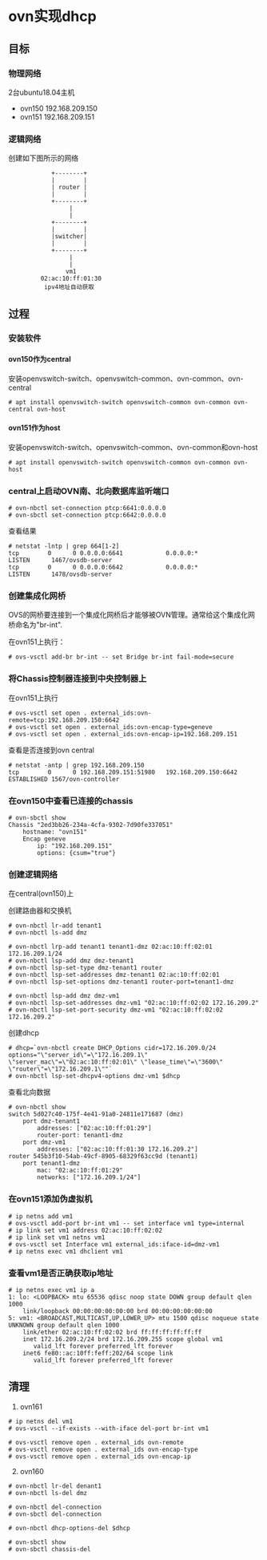 # ovn实现dhcp

## 目标
### 物理网络
2台ubuntu18.04主机
* ovn150 192.168.209.150
* ovn151 192.168.209.151

### 逻辑网络
创建如下图所示的网络

                +--------+
                |        |
                | router |
                |        |
                +--------+
                     |
                     |
                +--------+
                |        |
                |switcher|
                |        |
                +--------+
                     |
                     |
                    vm1
             02:ac:10:ff:01:30
              ipv4地址自动获取

## 过程
### 安装软件
#### ovn150作为central
安装openvswitch-switch、openvswitch-common、ovn-common、ovn-central
```shell
# apt install openvswitch-switch openvswitch-common ovn-common ovn-central ovn-host
```

#### ovn151作为host
安装openvswitch-switch、openvswitch-common、ovn-common和ovn-host
```shell
# apt install openvswitch-switch openvswitch-common ovn-common ovn-host
```

### central上启动OVN南、北向数据库监听端口
```shell
# ovn-nbctl set-connection ptcp:6641:0.0.0.0
# ovn-sbctl set-connection ptcp:6642:0.0.0.0
```

查看结果
```shell
# netstat -lntp | grep 664[1-2]
tcp        0      0 0.0.0.0:6641            0.0.0.0:*               LISTEN      1467/ovsdb-server   
tcp        0      0 0.0.0.0:6642            0.0.0.0:*               LISTEN      1478/ovsdb-server
```

### 创建集成化网桥
OVS的网桥要连接到一个集成化网桥后才能够被OVN管理。通常给这个集成化网桥命名为"br-int".

在ovn151上执行：
```shell
# ovs-vsctl add-br br-int -- set Bridge br-int fail-mode=secure
```

### 将Chassis控制器连接到中央控制器上
在ovn151上执行
```shell
# ovs-vsctl set open . external_ids:ovn-remote=tcp:192.168.209.150:6642
# ovs-vsctl set open . external_ids:ovn-encap-type=geneve
# ovs-vsctl set open . external_ids:ovn-encap-ip=192.168.209.151
```

查看是否连接到ovn central
```shell
# netstat -antp | grep 192.168.209.150
tcp        0      0 192.168.209.151:51980   192.168.209.150:6642    ESTABLISHED 1567/ovn-controller
```

### 在ovn150中查看已连接的chassis
```shell
# ovn-sbctl show
Chassis "2ed3bb26-234a-4cfa-9302-7d90fe337051"
    hostname: "ovn151"
    Encap geneve
        ip: "192.168.209.151"
        options: {csum="true"}
```

### 创建逻辑网络
在central(ovn150)上

创建路由器和交换机
```shell
# ovn-nbctl lr-add tenant1
# ovn-nbctl ls-add dmz 

# ovn-nbctl lrp-add tenant1 tenant1-dmz 02:ac:10:ff:02:01 172.16.209.1/24
# ovn-nbctl lsp-add dmz dmz-tenant1
# ovn-nbctl lsp-set-type dmz-tenant1 router
# ovn-nbctl lsp-set-addresses dmz-tenant1 02:ac:10:ff:02:01
# ovn-nbctl lsp-set-options dmz-tenant1 router-port=tenant1-dmz

# ovn-nbctl lsp-add dmz dmz-vm1
# ovn-nbctl lsp-set-addresses dmz-vm1 "02:ac:10:ff:02:02 172.16.209.2"
# ovn-nbctl lsp-set-port-security dmz-vm1 "02:ac:10:ff:02:02 172.16.209.2"
```

创建dhcp
```shell
# dhcp=`ovn-nbctl create DHCP_Options cidr=172.16.209.0/24 options="\"server_id\"=\"172.16.209.1\" \"server_mac\"=\"02:ac:10:ff:02:01\" \"lease_time\"=\"3600\" \"router\"=\"172.16.209.1\""`
# ovn-nbctl lsp-set-dhcpv4-options dmz-vm1 $dhcp
```

查看北向数据
```shell
# ovn-nbctl show
switch 5d027c40-175f-4e41-91a0-24811e171687 (dmz)
    port dmz-tenant1
        addresses: ["02:ac:10:ff:01:29"]
        router-port: tenant1-dmz
    port dmz-vm1
        addresses: ["02:ac:10:ff:01:30 172.16.209.2"]
router 545b3f10-54ab-49cf-8905-68329f63cc9d (tenant1)
    port tenant1-dmz
        mac: "02:ac:10:ff:01:29"
        networks: ["172.16.209.1/24"]
```

### 在ovn151添加伪虚拟机
```shell
# ip netns add vm1
# ovs-vsctl add-port br-int vm1 -- set interface vm1 type=internal
# ip link set vm1 address 02:ac:10:ff:02:02
# ip link set vm1 netns vm1
# ovs-vsctl set Interface vm1 external_ids:iface-id=dmz-vm1
# ip netns exec vm1 dhclient vm1
```

### 查看vm1是否正确获取ip地址
```shell
# ip netns exec vm1 ip a
1: lo: <LOOPBACK> mtu 65536 qdisc noop state DOWN group default qlen 1000
    link/loopback 00:00:00:00:00:00 brd 00:00:00:00:00:00
5: vm1: <BROADCAST,MULTICAST,UP,LOWER_UP> mtu 1500 qdisc noqueue state UNKNOWN group default qlen 1000
    link/ether 02:ac:10:ff:02:02 brd ff:ff:ff:ff:ff:ff
    inet 172.16.209.2/24 brd 172.16.209.255 scope global vm1
       valid_lft forever preferred_lft forever
    inet6 fe80::ac:10ff:feff:202/64 scope link 
       valid_lft forever preferred_lft forever
```

## 清理
1. ovn161
```shell
# ip netns del vm1
# ovs-vsctl --if-exists --with-iface del-port br-int vm1

# ovs-vsctl remove open . external_ids ovn-remote
# ovs-vsctl remove open . external_ids ovn-encap-type
# ovs-vsctl remove open . external_ids ovn-encap-ip
```
2. ovn160
```shell
# ovn-nbctl lr-del denant1
# ovn-nbctl ls-del dmz

# ovn-nbctl del-connection
# ovn-sbctl del-connection

# ovn-nbctl dhcp-options-del $dhcp

# ovn-sbctl show
# ovn-sbctl chassis-del
```